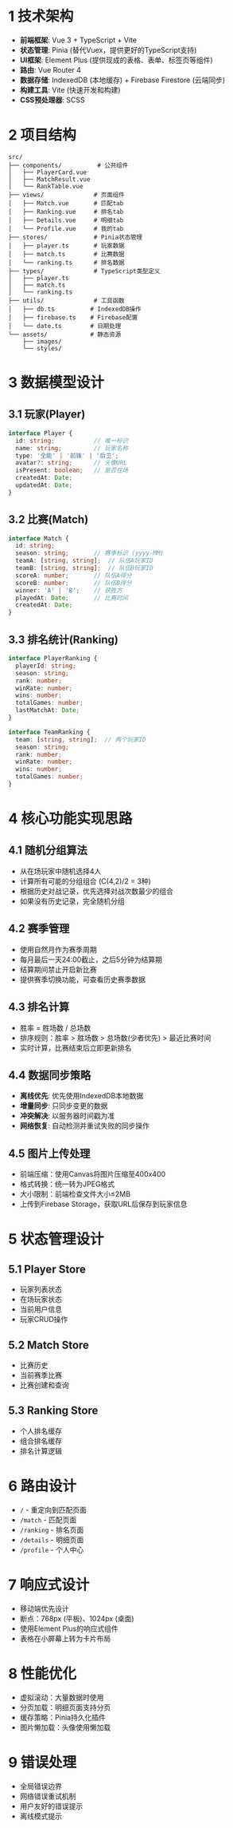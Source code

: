 # 1 技术架构
- **前端框架**: Vue 3 + TypeScript + Vite
- **状态管理**: Pinia (替代Vuex，提供更好的TypeScript支持)
- **UI框架**: Element Plus (提供现成的表格、表单、标签页等组件)
- **路由**: Vue Router 4
- **数据存储**: IndexedDB (本地缓存) + Firebase Firestore (云端同步)
- **构建工具**: Vite (快速开发和构建)
- **CSS预处理器**: SCSS

# 2 项目结构
```
src/
├── components/          # 公共组件
│   ├── PlayerCard.vue
│   ├── MatchResult.vue
│   └── RankTable.vue
├── views/              # 页面组件
│   ├── Match.vue       # 匹配tab
│   ├── Ranking.vue     # 排名tab
│   ├── Details.vue     # 明细tab
│   └── Profile.vue     # 我的tab
├── stores/             # Pinia状态管理
│   ├── player.ts       # 玩家数据
│   ├── match.ts        # 比赛数据
│   └── ranking.ts      # 排名数据
├── types/              # TypeScript类型定义
│   ├── player.ts
│   ├── match.ts
│   └── ranking.ts
├── utils/              # 工具函数
│   ├── db.ts          # IndexedDB操作
│   ├── firebase.ts    # Firebase配置
│   └── date.ts        # 日期处理
└── assets/            # 静态资源
    ├── images/
    └── styles/
```

# 3 数据模型设计

## 3.1 玩家(Player)
```typescript
interface Player {
  id: string;           // 唯一标识
  name: string;         // 玩家名称
  type: '全能' | '前锋' | '后卫';
  avatar?: string;      // 头像URL
  isPresent: boolean;   // 是否在场
  createdAt: Date;
  updatedAt: Date;
}
```

## 3.2 比赛(Match)
```typescript
interface Match {
  id: string;
  season: string;       // 赛季标识 (yyyy-MM)
  teamA: [string, string];  // 队伍A玩家ID
  teamB: [string, string];  // 队伍B玩家ID
  scoreA: number;       // 队伍A得分
  scoreB: number;       // 队伍B得分
  winner: 'A' | 'B';    // 获胜方
  playedAt: Date;       // 比赛时间
  createdAt: Date;
}
```

## 3.3 排名统计(Ranking)
```typescript
interface PlayerRanking {
  playerId: string;
  season: string;
  rank: number;
  winRate: number;
  wins: number;
  totalGames: number;
  lastMatchAt: Date;
}

interface TeamRanking {
  team: [string, string];  // 两个玩家ID
  season: string;
  rank: number;
  winRate: number;
  wins: number;
  totalGames: number;
}
```

# 4 核心功能实现思路

## 4.1 随机分组算法
- 从在场玩家中随机选择4人
- 计算所有可能的分组组合 (C(4,2)/2 = 3种)
- 根据历史对战记录，优先选择对战次数最少的组合
- 如果没有历史记录，完全随机分组

## 4.2 赛季管理
- 使用自然月作为赛季周期
- 每月最后一天24:00截止，之后5分钟为结算期
- 结算期间禁止开启新比赛
- 提供赛季切换功能，可查看历史赛季数据

## 4.3 排名计算
- 胜率 = 胜场数 / 总场数
- 排序规则：胜率 > 胜场数 > 总场数(少者优先) > 最近比赛时间
- 实时计算，比赛结束后立即更新排名

## 4.4 数据同步策略
- **离线优先**: 优先使用IndexedDB本地数据
- **增量同步**: 只同步变更的数据
- **冲突解决**: 以服务器时间戳为准
- **网络恢复**: 自动检测并重试失败的同步操作

## 4.5 图片上传处理
- 前端压缩：使用Canvas将图片压缩至400x400
- 格式转换：统一转为JPEG格式
- 大小限制：前端检查文件大小≤2MB
- 上传到Firebase Storage，获取URL后保存到玩家信息

# 5 状态管理设计

## 5.1 Player Store
- 玩家列表状态
- 在场玩家状态
- 当前用户信息
- 玩家CRUD操作

## 5.2 Match Store
- 比赛历史
- 当前赛季比赛
- 比赛创建和查询

## 5.3 Ranking Store
- 个人排名缓存
- 组合排名缓存
- 排名计算逻辑

# 6 路由设计
- `/` - 重定向到匹配页面
- `/match` - 匹配页面
- `/ranking` - 排名页面
- `/details` - 明细页面
- `/profile` - 个人中心

# 7 响应式设计
- 移动端优先设计
- 断点：768px (平板)、1024px (桌面)
- 使用Element Plus的响应式组件
- 表格在小屏幕上转为卡片布局

# 8 性能优化
- 虚拟滚动：大量数据时使用
- 分页加载：明细页面支持分页
- 缓存策略：Pinia持久化插件
- 图片懒加载：头像使用懒加载

# 9 错误处理
- 全局错误边界
- 网络错误重试机制
- 用户友好的错误提示
- 离线模式提示